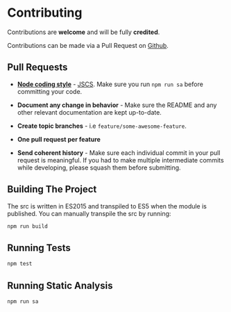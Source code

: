 # Contributing

Contributions are **welcome** and will be fully **credited**.

Contributions can be made via a Pull Request on [Github](https://github.com/mike182uk/snpt).

## Pull Requests

- **[Node coding style](https://github.com/felixge/node-style-guide)** - [JSCS](http://jscs.info/). Make sure you run `npm run sa` before committing your code.

- **Document any change in behavior** - Make sure the README and any other relevant documentation are kept up-to-date.

- **Create topic branches** - i.e `feature/some-awesome-feature`.

- **One pull request per feature**

- **Send coherent history** - Make sure each individual commit in your pull request is meaningful. If you had to make multiple intermediate commits while developing, please squash them before submitting.

## Building The Project

The src is written in ES2015 and transpiled to ES5 when the module is published. You can manually transpile the src by running:

```bash
npm run build
```

## Running Tests

```bash
npm test
```

## Running Static Analysis

```bash
npm run sa
```
